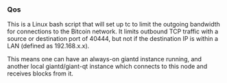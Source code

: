 
### Qos ###

This is a Linux bash script that will set up tc to limit the outgoing bandwidth for connections to the Bitcoin network. It limits outbound TCP traffic with a source or destination port of 40444, but not if the destination IP is within a LAN (defined as 192.168.x.x).

This means one can have an always-on giantd instance running, and another local giantd/giant-qt instance which connects to this node and receives blocks from it.